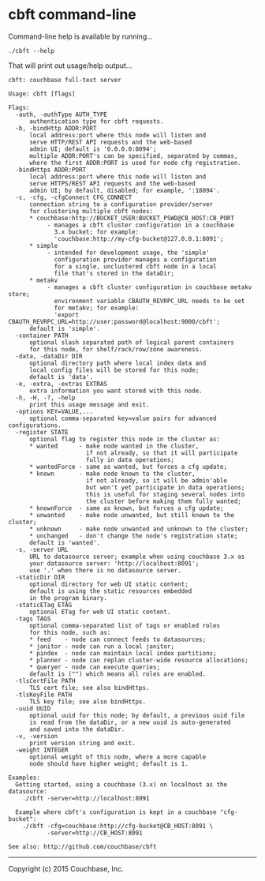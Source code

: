 # cbft command-line

Command-line help is available by running...

    ./cbft --help

That will print out usage/help output...

    cbft: couchbase full-text server
    
    Usage: cbft [flags]
    
    Flags:
      -auth, -authType AUTH_TYPE
          authentication type for cbft requests.
      -b, -bindHttp ADDR:PORT
          local address:port where this node will listen and
          serve HTTP/REST API requests and the web-based
          admin UI; default is '0.0.0.0:8094';
          multiple ADDR:PORT's can be specified, separated by commas,
          where the first ADDR:PORT is used for node cfg registration.
      -bindHttps ADDR:PORT
          local address:port where this node will listen and
          serve HTTPS/REST API requests and the web-based
          admin UI; by default, disabled; for example, ':18094'.
      -c, -cfg, -cfgConnect CFG_CONNECT
          connection string to a configuration provider/server
          for clustering multiple cbft nodes:
          * couchbase:http://BUCKET_USER:BUCKET_PSWD@CB_HOST:CB_PORT
               - manages a cbft cluster configuration in a couchbase
                 3.x bucket; for example:
                 'couchbase:http://my-cfg-bucket@127.0.0.1:8091';
          * simple
               - intended for development usage, the 'simple'
                 configuration provider manages a configuration
                 for a single, unclustered cbft node in a local
                 file that's stored in the dataDir;
          * metakv
               - manages a cbft cluster configuration in couchbase metakv store;
                 environment variable CBAUTH_REVRPC_URL needs to be set
                 for metakv; for example:
                 'export CBAUTH_REVRPC_URL=http://user:password@localhost:9000/cbft';
          default is 'simple'.
      -container PATH
          optional slash separated path of logical parent containers
          for this node, for shelf/rack/row/zone awareness.
      -data, -dataDir DIR
          optional directory path where local index data and
          local config files will be stored for this node;
          default is 'data'.
      -e, -extra, -extras EXTRAS
          extra information you want stored with this node.
      -h, -H, -?, -help 
          print this usage message and exit.
      -options KEY=VALUE,...
          optional comma-separated key=value pairs for advanced configurations.
      -register STATE
          optional flag to register this node in the cluster as:
          * wanted      - make node wanted in the cluster,
                          if not already, so that it will participate
                          fully in data operations;
          * wantedForce - same as wanted, but forces a cfg update;
          * known       - make node known to the cluster,
                          if not already, so it will be admin'able
                          but won't yet participate in data operations;
                          this is useful for staging several nodes into
                          the cluster before making them fully wanted;
          * knownForce  - same as known, but forces a cfg update;
          * unwanted    - make node unwanted, but still known to the cluster;
          * unknown     - make node unwanted and unknown to the cluster;
          * unchanged   - don't change the node's registration state;
          default is 'wanted'.
      -s, -server URL
          URL to datasource server; example when using couchbase 3.x as
          your datasource server: 'http://localhost:8091';
          use '.' when there is no datasource server.
      -staticDir DIR
          optional directory for web UI static content;
          default is using the static resources embedded
          in the program binary.
      -staticETag ETAG
          optional ETag for web UI static content.
      -tags TAGS
          optional comma-separated list of tags or enabled roles
          for this node, such as:
          * feed    - node can connect feeds to datasources;
          * janitor - node can run a local janitor;
          * pindex  - node can maintain local index partitions;
          * planner - node can replan cluster-wide resource allocations;
          * queryer - node can execute queries;
          default is ("") which means all roles are enabled.
      -tlsCertFile PATH
          TLS cert file; see also bindHttps.
      -tlsKeyFile PATH
          TLS key file; see also bindHttps.
      -uuid UUID
          optional uuid for this node; by default, a previous uuid file
          is read from the dataDir, or a new uuid is auto-generated
          and saved into the dataDir.
      -v, -version 
          print version string and exit.
      -weight INTEGER
          optional weight of this node, where a more capable
          node should have higher weight; default is 1.
    
    Examples:
      Getting started, using a couchbase (3.x) on localhost as the datasource:
        ./cbft -server=http://localhost:8091
    
      Example where cbft's configuration is kept in a couchbase "cfg-bucket":
        ./cbft -cfg=couchbase:http://cfg-bucket@CB_HOST:8091 \
               -server=http://CB_HOST:8091
    
    See also: http://github.com/couchbase/cbft
    
---

Copyright (c) 2015 Couchbase, Inc.
